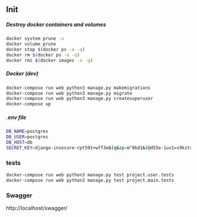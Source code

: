 
## Init

##### Destroy docker containers and volumes
```bash
docker system prune -a
docker volume prune
docker stop $(docker ps -a -q)
docker rm $(docker ps -a -q)
docker rmi $(docker images -a -q)
```

##### Docker (dev)
```bash
docker-compose run web python3 manage.py makemigrations
docker-compose run web python3 manage.py migrate
docker-compose run web python3 manage.py createsuperuser
docker-compose up
```

##### .env file
```bash
DB_NAME=postgres
DB_USER=postgres
DB_HOST=db
SECRET_KEY=django-insecure-rpt591+wff3e&(q&zp=m^0kd1&)@d55e-1uv1=s9kztc4mu3b+
```


### tests
```bash
docker-compose run web python3 manage.py test project.user.tests
docker-compose run web python3 manage.py test project.main.tests
```


### Swagger
http://localhost/swagger/